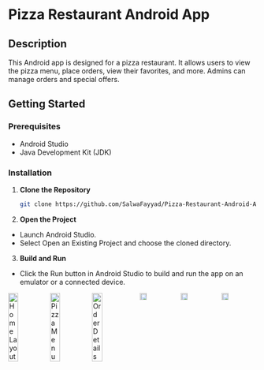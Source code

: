 # Pizza Restaurant Android App

## Description

This Android app is designed for a pizza restaurant. It allows users to view the pizza menu, place orders, view their favorites, and more. Admins can manage orders and special offers.

## Getting Started

### Prerequisites

- Android Studio
- Java Development Kit (JDK)

### Installation

1. **Clone the Repository**
   ```bash
   git clone https://github.com/SalwaFayyad/Pizza-Restaurant-Android-App.git
2. **Open the Project**
- Launch Android Studio.
- Select Open an Existing Project and choose the cloned directory.
3. **Build and Run**
- Click the Run button in Android Studio to build and run the app on an emulator or a connected device.
<div style="display: flex; justify-content: space-around;">
    <img src="https://github.com/user-attachments/assets/4663933e-2e1b-49cd-9100-d20121949693" alt="Home Layout" style="width: 24%;"/>
    <img src="https://github.com/user-attachments/assets/64fb251f-1980-4f4f-8e2f-4b12ce4b1234" alt="Pizza Menu" style="width: 24%;"/>
    <img src="https://github.com/user-attachments/assets/2d5f4305-b8a2-4f99-a6fc-aacd46269f8e" alt="Order Details" style="width: 24%;"/>
<div style="display: flex; justify-content: space-around;">
    <img src="https://github.com/user-attachments/assets/18aefbc8-c663-4d41-88b9-77e4436305ba" alt="Special Offers" style="width: 24%;"/>
    <img src="https://github.com/user-attachments/assets/795f1e53-4e13-4919-8ac5-cbb51cc29201" alt="Special Offers1" style="width: 24%;"/>
    <img src="https://github.com/user-attachments/assets/590c2524-d380-4b77-8294-984e5bf791d1" alt="Special Offers2" style="width: 24%;"/>

